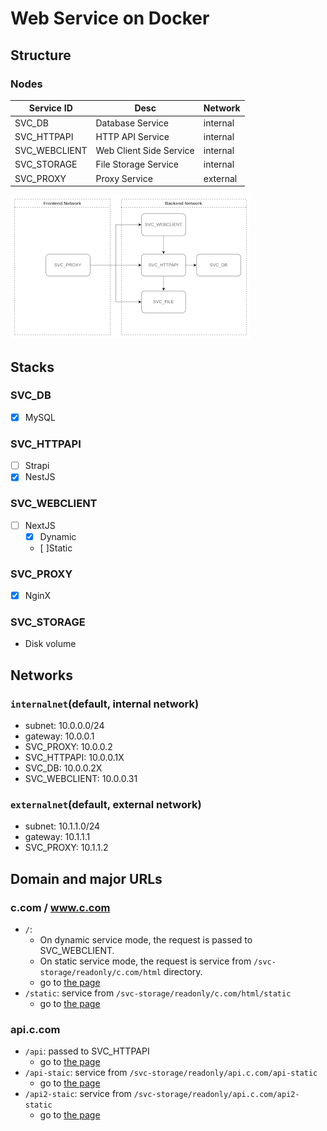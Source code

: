 # Web Service on Docker

## Structure

### Nodes

| Service ID | Desc | Network |
| --- | --- | --- |
| SVC_DB | Database Service | internal |
| SVC_HTTPAPI | HTTP API Service | internal |
| SVC_WEBCLIENT | Web Client Side Service | internal |
| SVC_STORAGE | File Storage Service | internal |
| SVC_PROXY | Proxy Service | external |

![Web Service Architecture](../_res/web-service-architecture.png)

## Stacks

### SVC_DB

- [x] MySQL

### SVC_HTTPAPI

- [ ] Strapi
- [x] NestJS

### SVC_WEBCLIENT

- [ ] NextJS
  - [x] Dynamic
  - [ ]Static

### SVC_PROXY

- [x] NginX

### SVC_STORAGE

- Disk volume

## Networks

### `internalnet`(default, internal network)

- subnet: 10.0.0.0/24
- gateway: 10.0.0.1
- SVC_PROXY: 10.0.0.2
- SVC_HTTPAPI: 10.0.0.1X
- SVC_DB: 10.0.0.2X
- SVC_WEBCLIENT: 10.0.0.31

### `externalnet`(default, external network)

- subnet: 10.1.1.0/24
- gateway: 10.1.1.1
- SVC_PROXY: 10.1.1.2

## Domain and major URLs

### c.com / www.c.com

- `/`: 
  - On dynamic service mode, the request is passed to SVC_WEBCLIENT.
  - On static service mode, the request is service from `/svc-storage/readonly/c.com/html` directory.
  - go to [the page](http://www.c.com)
- `/static`: service from `/svc-storage/readonly/c.com/html/static`
  - go to [the page](http://www.c.com/static/whois.html)

### api.c.com

- `/api`: passed to SVC_HTTPAPI
  - go to [the page](http://api.c.com/api)
- `/api-staic`: service from `/svc-storage/readonly/api.c.com/api-static`
  - go to [the page](http://api.c.com/api-static/whois.html)
- `/api2-staic`: service from `/svc-storage/readonly/api.c.com/api2-static`
  - go to [the page](http://api.c.com/api2-static/whois.html)
